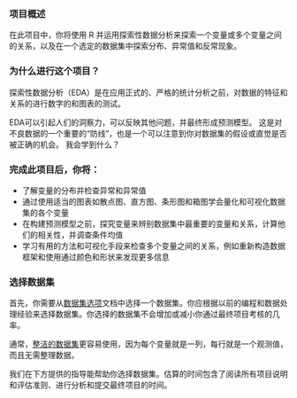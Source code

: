 
### 项目概述

在此项目中，你将使用 R 并运用探索性数据分析来探索一个变量或多个变量之间的关系，以及在一个选定的数据集中探索分布、异常值和反常现象。

### 为什么进行这个项目？

探索性数据分析（EDA）是在应用正式的、严格的统计分析之前，对数据的特征和关系的进行数字的和图表的测试。

EDA可以引起人们的洞察力，可以反映其他问题，并最终形成预测模型。
这是对不良数据的一个重要的“防线”，也是一个可以注意到你对数据集的假设或直觉是否被正确的机会。
我会学到什么？

### 完成此项目后，你将：

 * 了解变量的分布并检查异常和异常值
 * 通过使用适当的图表如散点图、直方图、条形图和箱图学会量化和可视化数据集的各个变量
 * 在构建预测模型之前，探究变量来辨别数据集中最重要的变量和关系，计算他们的相关性，并调查条件均值
 * 学习有用的方法和可视化手段来检查多个变量之间的关系，例如重新构造数据框架和使用通过颜色和形状来发现更多信息
 
### 选择数据集

首先，你需要从[数据集选项](https://s3.cn-north-1.amazonaws.com.cn/static-documents/nd002/DADataSetOptionsNanodegree_zh.pdf)文档中选择一个数据集。你应根据以前的编程和数据处理经验来选择数据集。你选择的数据集不会增加或减小你通过最终项目考核的几率。

通常，[整洁的数据集](http://vita.had.co.nz/papers/tidy-data.pdf)更容易使用，因为每个变量就是一列，每行就是一个观测值，而且无需整理数据。

我们在下方提供的指导能帮助你选择数据集。估算的时间包含了阅读所有项目说明和评估准则、进行分析和提交最终项目的时间。
